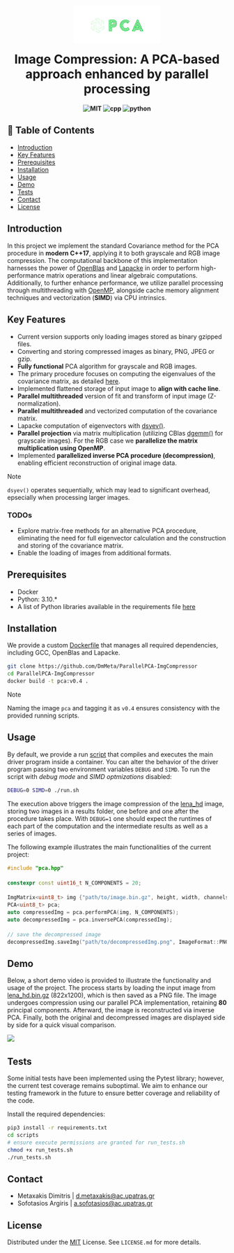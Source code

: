 <h1 align="center">
<br>
<img src="./media/logo.png" alt="logo" style="width:200px;margin-bottom:0.3vh">
<br>
<strong>Image Compression: A PCA-based approach enhanced by parallel processing</strong>
</h1>



<h4 align="center">
    <img src="https://img.shields.io/badge/License-MIT-%2300599C.svg" alt="MIT" style="height: 20px;">
    <img src="https://img.shields.io/badge/C++-17-%2300599C.svg?logo=c%2B%2B&logoColor=white" alt="cpp" style="height: 20px;">
    <img src="https://img.shields.io/badge/Python-3.10-%2300599C.svg?logo=python&logoColor=white" alt="python" style="height: 20px;">
 
</h4>




## 🚩 Table of Contents
* [Introduction](#introduction)
* [Key Features](#key-features)
* [Prerequisites](#prerequisites)
* [Installation](#installation)
* [Usage](#usage)
* [Demo](#demo)
* [Tests](#tests)
* [Contact](#contact)
* [License](#license)


## Introduction
In this project we implement the standard Covariance method for the PCA procedure in **modern C++17**, applying it to both grayscale and RGB image compression. The computational backbone of this implementation harnesses the power of [OpenBlas][openblas-link] and [Lapacke][lapacke-link] in order to perform high-performance matrix operations and linear algebraic computations. Additionally, to further enhance performance, we utilize parallel processing through multithreading with [OpenMP][openmp-link], alongside cache memory alignment techniques and vectorization (**SIMD**) via CPU intrinsics. 

## Key Features
- Current version supports only loading images stored as binary gzipped files.
- Converting and storing compressed images as binary, PNG, JPEG or gzip.
- **Fully functional** PCA algorithm for grayscale and RGB images.
- The primary procedure focuses on computing the eigenvalues of the covariance matrix, as detailed [here][method-link].
- Implemented flattened storage of input image to **align with cache line**.
- **Parallel multithreaded** version of fit and transform of input image (Z-normalization).
- **Parallel multithreaded** and vectorized computation of the covariance matrix.
- Lapacke computation of eigenvectors with [dsyev()][dsyev-link].
- **Parallel projection** via matrix multiplication (utilizing CBlas [dgemm()][dgemm-link] for grayscale images). For the RGB case we **parallelize the matrix multiplication using OpenMP**.
- Implemented **parallelized inverse PCA procedure (decompression)**, enabling efficient reconstruction of original image data.

>[!NOTE]
> `dsyev()` operates sequentially, which may lead to significant overhead, epsecially when processing larger images.

### TODOs
- Explore matrix-free methods for an alternative PCA procedure, eliminating the need for full eigenvector calculation and the construction and storing of the covariance matrix.
- Enable the loading of images from additional formats.


## Prerequisites
- Docker
- Python: 3.10.*
- A list of Python libraries available in the requirements file [here][requirements-link]

## Installation
We provide a custom [Dockerfile][dockerfile-link] that manages all required dependencies, including GCC, OpenBlas and Lapacke.

```bash
git clone https://github.com/DmMeta/ParallelPCA-ImgCompressor
cd ParallelPCA-ImgCompressor
docker build -t pca:v0.4 .
``` 
>[!NOTE]
> Naming the image `pca` and tagging it as `v0.4` ensures consistency with the provided running scripts.

## Usage
By default, we provide a run [script][script-link] that compiles and executes the main driver program inside a container. You can alter the behavior of the driver program passing two environment variables `DEBUG` and `SIMD`. 
To run the script with *debug mode* and *SIMD optmizations* disabled:
```bash
DEBUG=0 SIMD=0 ./run.sh
``` 
The execution above triggers the image compression of the [lena_hd][lena-link] image, storing two images in a results folder, one before and one after the procedure takes place.
With `DEBUG=1` one should expect the runtimes of each part of the computation and the intermediate results as well as a series of images.

The following example illustrates the main functionalities of the current project:
```C++
#include "pca.hpp"

constexpr const uint16_t N_COMPONENTS = 20;

ImgMatrix<uint8_t> img {"path/to/image.bin.gz", height, width, channels, Order::ROW_MAJOR};
PCA<uint8_t> pca;
auto compressedImg = pca.performPCA(img, N_COMPONENTS);
auto decompressedImg = pca.inversePCA(compressedImg);

// save the decompressed image
decompressedImg.saveImg("path/to/decompressedImg.png", ImageFormat::PNG);
```

## Demo
Below, a short demo video is provided to illustrate the functionality and usage of the project. The process starts by loading the input image from [lena_hd.bin.gz][lena-hd] (822x1200), which is then saved as a PNG file. The image undergoes compression using our parallel PCA implementation, retaining **80** principal components. Afterward, the image is reconstructed via inverse PCA. Finally, both the original and decompressed images are displayed side by side for a quick visual comparison.

![](./media/demo.gif)


## Tests
Some initial tests have been implemented using the Pytest library; however, the current test coverage remains suboptimal. 
We aim to enhance our testing framework in the future to ensure better coverage and reliability of the code.

Install the required dependencies:
```bash
pip3 install -r requirements.txt
cd scripts
# ensure execute permissions are granted for run_tests.sh
chmod +x run_tests.sh
./run_tests.sh
```


## Contact
- Metaxakis Dimitris | <a href="mailto:d.metaxakis@ac.upatras.gr">d.metaxakis@ac.upatras.gr</a>
- Sofotasios Argiris | <a href="mailto:a.sofotasios@ac.upatras.gr">a.sofotasios@ac.upatras.gr</a>


## License
Distributed under the [MIT] License. See `LICENSE.md` for more details.

<!-- MARKDOWN LINKS -->
[openblas-link]:https://github.com/OpenMathLib/OpenBLAS
[lapacke-link]: https://www.netlib.org/lapack/lapacke.html
[requirements-link]: ./requirements.txt
[openmp-link]: https://www.openmp.org/
[dockerfile-link]: ./Dockerfile
[script-link]: ./scripts/run.sh
[lena-link]: ./data/lena_hd.bin.gz
[MIT]: https://en.wikipedia.org/wiki/MIT_License
[method-link]: https://visualstudiomagazine.com/Articles/2024/01/17/principal-component-analysis.aspx
[dsyev-link]: https://netlib.org/lapack/explore-html-3.6.1/d2/d8a/group__double_s_yeigen_ga442c43fca5493590f8f26cf42fed4044.html
[dgemm-link]: https://www.netlib.org/lapack/explore-html/dd/d09/group__gemm_ga1e899f8453bcbfde78e91a86a2dab984.html#ga1e899f8453bcbfde78e91a86a2dab984
[lena-hd]: https://github.com/Sofosss/CEID-ParallelPCA_ImageCompression/blob/main/data/lena_hd.bin.gz